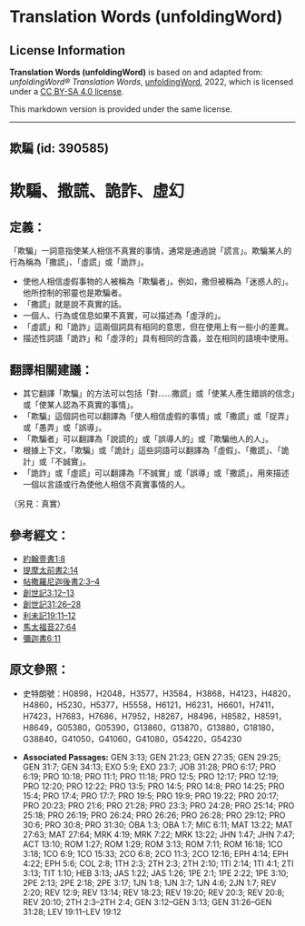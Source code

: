 # Translation Words (unfoldingWord)

## License Information

**Translation Words (unfoldingWord)** is based on and adapted from: _unfoldingWord® Translation Words_, [unfoldingWord](https://unfoldingword.org/utw), 2022, which is licensed under a [CC BY-SA 4.0 license](https://creativecommons.org/licenses/by-sa/4.0/legalcode.en).

This markdown version is provided under the same license.



--------------------------------

## 欺騙 (id: 390585)

欺騙、撒謊、詭詐、虛幻
===========

定義：
---

「欺騙」一詞意指使某人相信不真實的事情，通常是通過說「謊言」。欺騙某人的行為稱為「撒謊」、「虛謊」或「詭詐」。

* 使他人相信虛假事物的人被稱為「欺騙者」。例如，撒但被稱為「迷惑人的」。他所控制的邪靈也是欺騙者。
* 「撒謊」就是說不真實的話。
* 一個人、行為或信息如果不真實，可以描述為「虛浮的」。
* 「虛謊」和「詭詐」這兩個詞具有相同的意思，但在使用上有一些小的差異。
* 描述性詞語「詭詐」和「虛浮的」具有相同的含義，並在相同的語境中使用。

翻譯相關建議：
-------

* 其它翻譯「欺騙」的方法可以包括「對……撒謊」或「使某人產生錯誤的信念」或「使某人認為不真實的事情」。
* 「欺騙」這個詞也可以翻譯為「使人相信虛假的事情」或「撒謊」或「捉弄」或「愚弄」或「誤導」。
* 「欺騙者」可以翻譯為「說謊的」或「誤導人的」或「欺騙他人的人」。
* 根據上下文，「欺騙」或「詭計」這些詞語可以翻譯為「虛假」、「撒謊」、「詭計」或「不誠實」。
* 「詭詐」或「虛謊」可以翻譯為「不誠實」或「誤導」或「撒謊」，用來描述一個以言語或行為使他人相信不真實事情的人。

（另見：真實）

參考經文：
-----

* [約翰壹書1:8](https://ref.ly/1John1:8)
* [提摩太前書2:14](https://ref.ly/1Tim2:14)
* [帖撒羅尼迦後書2:3–4](https://ref.ly/2Thess2:3-2Thess2:4)
* [創世記3:12–13](https://ref.ly/Gen3:12-Gen3:13)
* [創世記31:26–28](https://ref.ly/Gen31:26-Gen31:28)
* [利未記19:11–12](https://ref.ly/Lev19:11-Lev19:12)
* [馬太福音27:64](https://ref.ly/Matt27:64)
* [彌迦書6:11](https://ref.ly/Mic6:11)

原文參照：
-----

* 史特朗號：H0898，H2048，H3577，H3584，H3868，H4123，H4820，H4860，H5230，H5377，H5558，H6121，H6231，H6601，H7411，H7423，H7683，H7686，H7952，H8267，H8496，H8582，H8591，H8649，G05380，G05390，G13860，G13870，G13880，G18180，G38840，G41050，G41060，G41080，G54220，G54230

* **Associated Passages:** GEN 3:13; GEN 21:23; GEN 27:35; GEN 29:25; GEN 31:7; GEN 34:13; EXO 5:9; EXO 23:7; JOB 31:28; PRO 6:17; PRO 6:19; PRO 10:18; PRO 11:1; PRO 11:18; PRO 12:5; PRO 12:17; PRO 12:19; PRO 12:20; PRO 12:22; PRO 13:5; PRO 14:5; PRO 14:8; PRO 14:25; PRO 15:4; PRO 17:4; PRO 17:7; PRO 19:5; PRO 19:9; PRO 19:22; PRO 20:17; PRO 20:23; PRO 21:6; PRO 21:28; PRO 23:3; PRO 24:28; PRO 25:14; PRO 25:18; PRO 26:19; PRO 26:24; PRO 26:26; PRO 26:28; PRO 29:12; PRO 30:6; PRO 30:8; PRO 31:30; OBA 1:3; OBA 1:7; MIC 6:11; MAT 13:22; MAT 27:63; MAT 27:64; MRK 4:19; MRK 7:22; MRK 13:22; JHN 1:47; JHN 7:47; ACT 13:10; ROM 1:27; ROM 1:29; ROM 3:13; ROM 7:11; ROM 16:18; 1CO 3:18; 1CO 6:9; 1CO 15:33; 2CO 6:8; 2CO 11:3; 2CO 12:16; EPH 4:14; EPH 4:22; EPH 5:6; COL 2:8; 1TH 2:3; 2TH 2:3; 2TH 2:10; 1TI 2:14; 1TI 4:1; 2TI 3:13; TIT 1:10; HEB 3:13; JAS 1:22; JAS 1:26; 1PE 2:1; 1PE 2:22; 1PE 3:10; 2PE 2:13; 2PE 2:18; 2PE 3:17; 1JN 1:8; 1JN 3:7; 1JN 4:6; 2JN 1:7; REV 2:20; REV 12:9; REV 13:14; REV 18:23; REV 19:20; REV 20:3; REV 20:8; REV 20:10; 2TH 2:3–2TH 2:4; GEN 3:12–GEN 3:13; GEN 31:26–GEN 31:28; LEV 19:11–LEV 19:12

